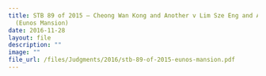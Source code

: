 ```yaml
---
title: STB 89 of 2015 – Cheong Wan Kong and Another v Lim Sze Eng and Another
  (Eunos Mansion)
date: 2016-11-28
layout: file
description: ""
image: ""
file_url: /files/Judgments/2016/stb-89-of-2015-eunos-mansion.pdf
---
```

